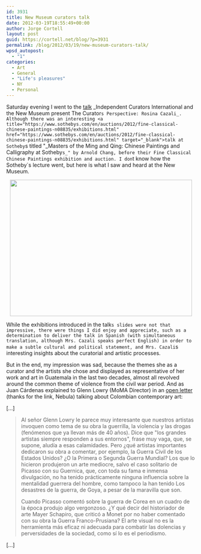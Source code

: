 ```yaml
---
id: 3931
title: New Museum curators talk
date: 2012-03-19T18:55:49+00:00
author: Jorge Cortell
layout: post
guid: https://cortell.net/blog/?p=3931
permalink: /blog/2012/03/19/new-museum-curators-talk/
wpsd_autopost:
  - "1"
categories:
  - Art
  - General
  - "Life's pleasures"
  - NY
  - Personal
---
```

Saturday evening I went to the <a title="https://www.newmuseum.org/events/612" href="https://www.newmuseum.org/events/612" target="_blank">talk</a> _Independent Curators International and the New Museum present The Curator`s Perspective: Rosina Cazali_. Although there was an interesting <a title="https://www.sothebys.com/en/auctions/2012/fine-classical-chinese-paintings-n08835/exhibitions.html" href="https://www.sothebys.com/en/auctions/2012/fine-classical-chinese-paintings-n08835/exhibitions.html" target="_blank">talk at Sotheby`s</a> titled "_Masters of the Ming and Qing: Chinese Paintings and Calligraphy at Sotheby`s_" by Arnold Chang, before their Fine Classical Chinese Paintings exhibition and auction. I don`t know how the Sotheby`s lecture went, but here is what I saw and heard at the New Museum.

<p style="text-align: center">
  <img class="aligncenter" title="Talk" src="https://lh5.googleusercontent.com/-VldLJO-RUqw/T2dbdqAaefI/AAAAAAAAA5U/sekkepX3xQ4/s808/20120317_154532.jpg" alt="" width="485" height="364" />
</p>

While the exhibitions introduced in the talk`s slides were not that impressive, there were things I did enjoy and appreciate, such as a determination to deliver the talk in Spanish (with simultaneous translation, although Mrs. Cazali speaks perfect English) in order to make a subtle cultural and political statement, and Mrs. Cazali`s interesting insights about the curatorial and artistic processes.

But in the end, my impression was sad, because the themes she as a curator and the artists she chose and displayed as representative of her work and art in Guatemala in the last two decades, almost all revolved around the common theme of violence from the civil war period. And as Juan Cárdenas explained to Glenn Lowry (MoMA Director) in an <a title="https://www.eltiempo.com/cultura/artes-plasticas/ARTICULO-WEB-NEW_NOTA_INTERIOR-11336241.html" href="https://www.eltiempo.com/cultura/artes-plasticas/ARTICULO-WEB-NEW_NOTA_INTERIOR-11336241.html" target="_blank">open letter</a> (thanks for the link, Nebula) talking about Colombian contemporary art: 

[...]

> Al señor Glenn Lowry le parece muy interesante que nuestros artistas invoquen como tema de su obra la guerrilla, la violencia y las drogas (fenómenos que ya llevan más de 40 años). Dice que "los grandes artistas siempre responden a sus entornos", frase muy vaga, que, se supone, aludía a esas calamidades. Pero ¿qué artistas importantes dedicaron su obra a comentar, por ejemplo, la Guerra Civil de los Estados Unidos? ¿O la Primera o Segunda Guerra Mundial? Los que lo hicieron produjeron un arte mediocre, salvo el caso solitario de Picasso con su Guernica, que, con toda su fama e inmensa divulgación, no ha tenido prácticamente ninguna influencia sobre la mentalidad guerrera del hombre, como tampoco la han tenido Los desastres de la guerra, de Goya, a pesar de la maravilla que son.
> 
> Cuando Picasso comentó sobre la guerra de Corea en un cuadro de la época produjo algo vergonzoso. ¿Y qué decir del historiador de arte Mayer Schapiro, que criticó a Monet por no haber comentado con su obra la Guerra Franco-Prusiana? El arte visual no es la herramienta más eficaz ni adecuada para combatir las dolencias y perversidades de la sociedad, como sí lo es el periodismo.

[...]